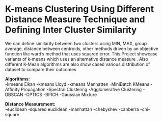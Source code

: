 # K-means Clustering Using Different Distance Measure Technique and Defining Inter Cluster Similarity

We can define similarity between two clusters using MIN, MAX, group average, distance between centroids, other methods driven
by an objective function like ward’s method that uses squared error. This Project showcase variants
of k-means which uses an alternative distance measure . Also different K-Mean algorithms are also show cased various distribution of dataset to compare their outcomes

**Algorithms:**<br> 
-kmeans Elkan
-kmeans Lloyd
-kmeans Manhatten
-MiniBatch KMeans
-Affinity Propagation
-Spectral Clustering
-Agglomerative Clustering
-DBSCAN
-OPTICS
-BIRCH
-Gaussian Mixture

**Distance Measurement:**<br>
-euclidean
-squared euclidean
-manhattan
-chebyshev
-canberra
-chi-square
